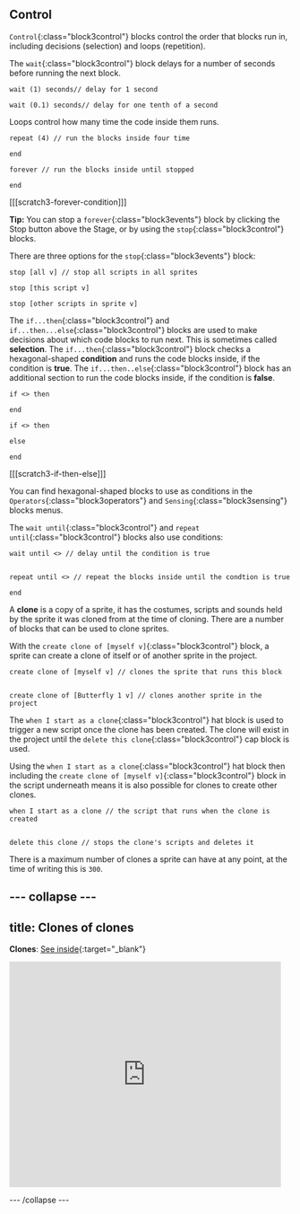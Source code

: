 ## Control

`Control`{:class="block3control"} blocks control the order that blocks run in, including decisions (selection) and loops (repetition).


The `wait`{:class="block3control"} block delays for a number of seconds before running the next block.

```blocks3
wait (1) seconds// delay for 1 second

wait (0.1) seconds// delay for one tenth of a second
```

Loops control how many time the code inside them runs.

```blocks3
repeat (4) // run the blocks inside four time

end
```

```blocks3
forever // run the blocks inside until stopped

end
```

[[[scratch3-forever-condition]]]

**Tip:** You can stop a `forever`{:class="block3events"} block by clicking the Stop button above the Stage, or by using the `stop`{:class="block3control"} blocks.

There are three options for the `stop`{:class="block3events"} block:

```blocks3
stop [all v] // stop all scripts in all sprites

stop [this script v]

stop [other scripts in sprite v]
```

The `if...then`{:class="block3control"} and `if...then...else`{:class="block3control"} blocks are used to make decisions about which code blocks to run next. This is sometimes called **selection**. The `if...then`{:class="block3control"} block checks a hexagonal-shaped **condition** and runs the code blocks inside, if the condition is **true**. The `if...then..else`{:class="block3control"} block has an additional section to run the code blocks inside, if the condition is **false**.

```blocks3
if <> then

end

if <> then

else

end
```

[[[scratch3-if-then-else]]]

You can find hexagonal-shaped blocks to use as conditions in the `Operators`{:class="block3operators"} and `Sensing`{:class="block3sensing"} blocks menus.

The `wait until`{:class="block3control"} and `repeat until`{:class="block3control"} blocks also use conditions:

```blocks3
wait until <> // delay until the condition is true


repeat until <> // repeat the blocks inside until the condtion is true

end
```

A **clone** is a copy of a sprite, it has the costumes, scripts and sounds held by the sprite it was cloned from at the time of cloning. There are a number of blocks that can be used to clone sprites.

With the `create clone of [myself v]`{:class="block3control"} block, a sprite can create a clone of itself or of another sprite in the project.

```blocks3
create clone of [myself v] // clones the sprite that runs this block


create clone of [Butterfly 1 v] // clones another sprite in the project
```

The `when I start as a clone`{:class="block3control"} hat block is used to trigger a new script once the clone has been created. The clone will exist in the project until the `delete this clone`{:class="block3control"} cap block is used.

Using the `when I start as a clone`{:class="block3control"} hat block then including the `create clone of [myself v]`{:class="block3control"} block in the script underneath means it is also possible for clones to create other clones.

```blocks3
when I start as a clone // the script that runs when the clone is created


delete this clone // stops the clone's scripts and deletes it
```

There is a maximum number of clones a sprite can have at any point, at the time of writing this is `300`.

--- collapse ---
---
title: Clones of clones
---

**Clones**: [See inside](https://scratch.mit.edu/projects/567544298/editor){:target="_blank"}

<div class="scratch-preview">
  <iframe src="https://scratch.mit.edu/projects/567544298/embed" allowtransparency="true" width="485" height="402" frameborder="0" scrolling="no" allowfullscreen></iframe>
</div>

--- /collapse ---

